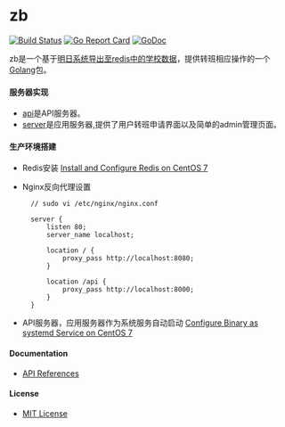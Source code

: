 # zb

[![Build Status](https://travis-ci.org/shchnmz/zb.svg?branch=master)](https://travis-ci.org/shchnmz/zb)
[![Go Report Card](https://goreportcard.com/badge/github.com/shchnmz/zb)](https://goreportcard.com/report/github.com/shchnmz/zb)
[![GoDoc](https://godoc.org/github.com/shchnmz/zb?status.svg)](https://godoc.org/github.com/shchnmz/zb)

zb是一个基于[明日系统导出至redis中的学校数据](https://github.com/shchnmz/ming)，提供转班相应操作的一个[Golang](https://golang.org)包。

#### 服务器实现
* [api](./api)是API服务器。
* [server](./server)是应用服务器,提供了用户转班申请界面以及简单的admin管理页面。

#### 生产环境搭建
* Redis安装
  [Install and Configure Redis on CentOS 7](https://github.com/northbright/Notes/blob/master/Redis/Install/Install_and_Config_Redis_on_CentOS.md)
* Nginx反向代理设置

        // sudo vi /etc/nginx/nginx.conf

        server {
            listen 80;
            server_name localhost;

            location / {
                proxy_pass http://localhost:8080;
            }

            location /api {
                proxy_pass http://localhost:8000;
            }
        }

* API服务器，应用服务器作为系统服务自动启动
  [Configure Binary as systemd Service on CentOS 7](https://github.com/northbright/Notes/blob/master/Linux/CentOS/service/config-binary-as-systemd-service-on-centos-7/config-binary-as-systemd-service-on-centos-7.md)

#### Documentation
* [API References](https://godoc.org/github.com/shchnmz/zb)

#### License
* [MIT License](LICENSE)

